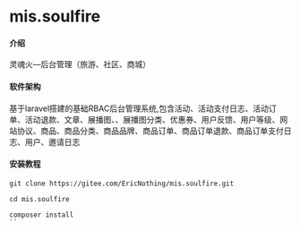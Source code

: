 # mis.soulfire

#### 介绍
灵魂火—后台管理（旅游、社区、商城）

#### 软件架构
基于laravel搭建的基础RBAC后台管理系统,包含活动、活动支付日志、活动订单、活动退款、文章、展播图、、展播图分类、优惠券、用户反馈、用户等级、网站协议、商品、商品分类、商品品牌、商品订单、商品订单退款、商品订单支付日志、用户、邀请日志


#### 安装教程

```
git clone https://gitee.com/EricNothing/mis.soulfire.git

cd mis.soulfire

composer install
``
